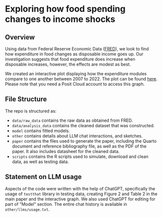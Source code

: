 # Exploring how food spending changes to income shocks

## Overview

Using data from Federal Reserve Economic Data ([FRED](https://fred.stlouisfed.org/)), we look to find how expenditure in food changes as disposable income goes up. Our investigation suggests that food expenditure does increase when disposable increases, however, the effects are modest as best. 

We created an interactive plot displaying how the expenditure modules compare to one another between 2007 to 2022. The plot can be found [here](https://posit.cloud/content/8038593). Please note that you need a Posit Cloud account to access this graph. 

## File Structure

The repo is structured as:

-   `data/raw_data` contains the raw data as obtained from FRED.
-   `data/analysis_data` contains the cleaned dataset that was constructed.
-   `model` contains fitted models. 
-   `other` contains details about LLM chat interactions, and sketches.
-   `paper` contains the files used to generate the paper, including the Quarto document and reference bibliography file, as well as the PDF of the paper. It also includes datasheet for the cleaned data. 
-   `scripts` contains the R scripts used to simulate, download and clean data, as well as testing data.


## Statement on LLM usage

Aspects of the code were written with the help of ChatGPT, specifically the usage of `testthat` library in testing data, creating Figure 2 and Table 2 in the main paper and the interactive graph. We also used ChatGPT for editing for part of "Model" section. The entire chat history is available in `other/llms/usage.txt`.

